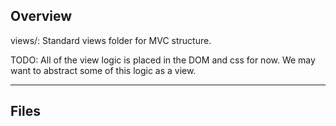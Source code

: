 Overview
-----------------------------------------------------
views/: Standard views folder for MVC structure.

TODO: All of the view logic is placed in the DOM and css for now. We may want to
abstract some of this logic as a view.

<hr />

Files
-----------------------------------------------------
